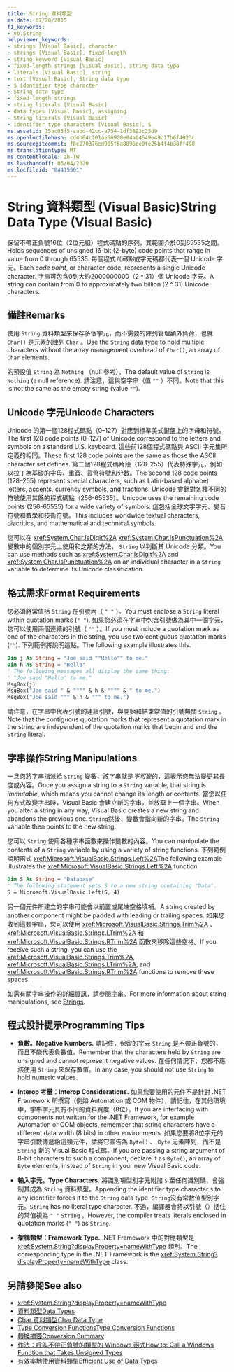 ```yaml
---
title: String 資料類型
ms.date: 07/20/2015
f1_keywords:
- vb.String
helpviewer_keywords:
- strings [Visual Basic], character
- strings [Visual Basic], fixed-length
- string keyword [Visual Basic]
- fixed-length strings [Visual Basic], string data type
- literals [Visual Basic], string
- text [Visual Basic], String data type
- $ identifier type character
- String data type
- fixed-length strings
- string literals [Visual Basic]
- data types [Visual Basic], assigning
- String literals [Visual Basic]
- identifier type characters [Visual Basic], $
ms.assetid: 15ac03f5-cabd-42cc-a754-1df3893c25d9
ms.openlocfilehash: cd4b64c101ae56928e84a04649e49c17b6f4023c
ms.sourcegitcommit: f8c270376ed905f6a8896ce0fe25b4f4b38ff498
ms.translationtype: MT
ms.contentlocale: zh-TW
ms.lasthandoff: 06/04/2020
ms.locfileid: "84415501"
---
```

# <a name="string-data-type-visual-basic"></a><span data-ttu-id="d3c29-102">String 資料類型 (Visual Basic)</span><span class="sxs-lookup"><span data-stu-id="d3c29-102">String Data Type (Visual Basic)</span></span>

<span data-ttu-id="d3c29-103">保留不帶正負號16位（2位元組）程式碼點的序列，其範圍介於0到65535之間。</span><span class="sxs-lookup"><span data-stu-id="d3c29-103">Holds sequences of unsigned 16-bit (2-byte) code points that range in value from 0 through 65535.</span></span> <span data-ttu-id="d3c29-104">每個程式*代碼點*或字元碼都代表一個 Unicode 字元。</span><span class="sxs-lookup"><span data-stu-id="d3c29-104">Each *code point*, or character code, represents a single Unicode character.</span></span> <span data-ttu-id="d3c29-105">字串可包含0到大約2000000000（2 ^ 31）個 Unicode 字元。</span><span class="sxs-lookup"><span data-stu-id="d3c29-105">A string can contain from 0 to approximately two billion (2 ^ 31) Unicode characters.</span></span>  
  
## <a name="remarks"></a><span data-ttu-id="d3c29-106">備註</span><span class="sxs-lookup"><span data-stu-id="d3c29-106">Remarks</span></span>  

 <span data-ttu-id="d3c29-107">使用 `String` 資料類型來保存多個字元，而不需要的陣列管理額外負荷，也就 `Char()` 是元素的陣列 `Char` 。</span><span class="sxs-lookup"><span data-stu-id="d3c29-107">Use the `String` data type to hold multiple characters without the array management overhead of `Char()`, an array of `Char` elements.</span></span>  
  
 <span data-ttu-id="d3c29-108">的預設值 `String` 為 `Nothing` （null 參考）。</span><span class="sxs-lookup"><span data-stu-id="d3c29-108">The default value of `String` is `Nothing` (a null reference).</span></span> <span data-ttu-id="d3c29-109">請注意，這與空字串（值 `""` ）不同。</span><span class="sxs-lookup"><span data-stu-id="d3c29-109">Note that this is not the same as the empty string (value `""`).</span></span>  
  
## <a name="unicode-characters"></a><span data-ttu-id="d3c29-110">Unicode 字元</span><span class="sxs-lookup"><span data-stu-id="d3c29-110">Unicode Characters</span></span>  

 <span data-ttu-id="d3c29-111">Unicode 的第一個128程式碼點（0–127）對應到標準美式鍵盤上的字母和符號。</span><span class="sxs-lookup"><span data-stu-id="d3c29-111">The first 128 code points (0–127) of Unicode correspond to the letters and symbols on a standard U.S. keyboard.</span></span> <span data-ttu-id="d3c29-112">這些前128個程式碼點與 ASCII 字元集所定義的相同。</span><span class="sxs-lookup"><span data-stu-id="d3c29-112">These first 128 code points are the same as those the ASCII character set defines.</span></span> <span data-ttu-id="d3c29-113">第二個128程式碼片段（128–255）代表特殊字元，例如以拉丁為基礎的字母、重音、貨幣符號和分數。</span><span class="sxs-lookup"><span data-stu-id="d3c29-113">The second 128 code points (128–255) represent special characters, such as Latin-based alphabet letters, accents, currency symbols, and fractions.</span></span> <span data-ttu-id="d3c29-114">Unicode 會針對各種不同的符號使用其餘的程式碼點（256-65535）。</span><span class="sxs-lookup"><span data-stu-id="d3c29-114">Unicode uses the remaining code points (256-65535) for a wide variety of symbols.</span></span> <span data-ttu-id="d3c29-115">這包括全球文字字元、變音符號和數學和技術符號。</span><span class="sxs-lookup"><span data-stu-id="d3c29-115">This includes worldwide textual characters, diacritics, and mathematical and technical symbols.</span></span>  
  
 <span data-ttu-id="d3c29-116">您可以在 <xref:System.Char.IsDigit%2A> <xref:System.Char.IsPunctuation%2A> 變數中的個別字元上使用和之類的方法， `String` 以判斷其 Unicode 分類。</span><span class="sxs-lookup"><span data-stu-id="d3c29-116">You can use methods such as <xref:System.Char.IsDigit%2A> and <xref:System.Char.IsPunctuation%2A> on an individual character in a `String` variable to determine its Unicode classification.</span></span>  
  
## <a name="format-requirements"></a><span data-ttu-id="d3c29-117">格式需求</span><span class="sxs-lookup"><span data-stu-id="d3c29-117">Format Requirements</span></span>  

 <span data-ttu-id="d3c29-118">您必須將常值括 `String` 在引號內（ `" "` ）。</span><span class="sxs-lookup"><span data-stu-id="d3c29-118">You must enclose a `String` literal within quotation marks (`" "`).</span></span> <span data-ttu-id="d3c29-119">如果您必須在字串中包含引號做為其中一個字元，您可以使用兩個連續的引號（ `""` ）。</span><span class="sxs-lookup"><span data-stu-id="d3c29-119">If you must include a quotation mark as one of the characters in the string, you use two contiguous quotation marks (`""`).</span></span> <span data-ttu-id="d3c29-120">下列範例將說明這點。</span><span class="sxs-lookup"><span data-stu-id="d3c29-120">The following example illustrates this.</span></span>  
  
```vb  
Dim j As String = "Joe said ""Hello"" to me."  
Dim h As String = "Hello"  
' The following messages all display the same thing:  
' "Joe said "Hello" to me."  
MsgBox(j)  
MsgBox("Joe said " & """" & h & """" & " to me.")  
MsgBox("Joe said """ & h & """ to me.")  
```  
  
 <span data-ttu-id="d3c29-121">請注意，在字串中代表引號的連續引號，與開始和結束常值的引號無關 `String` 。</span><span class="sxs-lookup"><span data-stu-id="d3c29-121">Note that the contiguous quotation marks that represent a quotation mark in the string are independent of the quotation marks that begin and end the `String` literal.</span></span>  
  
## <a name="string-manipulations"></a><span data-ttu-id="d3c29-122">字串操作</span><span class="sxs-lookup"><span data-stu-id="d3c29-122">String Manipulations</span></span>  

 <span data-ttu-id="d3c29-123">一旦您將字串指派給 `String` 變數，該字串就是*不可變*的，這表示您無法變更其長度或內容。</span><span class="sxs-lookup"><span data-stu-id="d3c29-123">Once you assign a string to a `String` variable, that string is *immutable*, which means you cannot change its length or contents.</span></span> <span data-ttu-id="d3c29-124">當您以任何方式改變字串時，Visual Basic 會建立新的字串，並放棄上一個字串。</span><span class="sxs-lookup"><span data-stu-id="d3c29-124">When you alter a string in any way, Visual Basic creates a new string and abandons the previous one.</span></span> <span data-ttu-id="d3c29-125">`String`然後，變數會指向新的字串。</span><span class="sxs-lookup"><span data-stu-id="d3c29-125">The `String` variable then points to the new string.</span></span>  
  
 <span data-ttu-id="d3c29-126">您可以 `String` 使用各種字串函數來操作變數的內容。</span><span class="sxs-lookup"><span data-stu-id="d3c29-126">You can manipulate the contents of a `String` variable by using a variety of string functions.</span></span> <span data-ttu-id="d3c29-127">下列範例說明函式 <xref:Microsoft.VisualBasic.Strings.Left%2A></span><span class="sxs-lookup"><span data-stu-id="d3c29-127">The following example illustrates the <xref:Microsoft.VisualBasic.Strings.Left%2A> function</span></span>  
  
```vb  
Dim S As String = "Database"  
' The following statement sets S to a new string containing "Data".  
S = Microsoft.VisualBasic.Left(S, 4)  
```  
  
 <span data-ttu-id="d3c29-128">另一個元件所建立的字串可能會以前置或尾端空格填補。</span><span class="sxs-lookup"><span data-stu-id="d3c29-128">A string created by another component might be padded with leading or trailing spaces.</span></span> <span data-ttu-id="d3c29-129">如果您收到這類字串，您可以使用 <xref:Microsoft.VisualBasic.Strings.Trim%2A> 、 <xref:Microsoft.VisualBasic.Strings.LTrim%2A> 和 <xref:Microsoft.VisualBasic.Strings.RTrim%2A> 函數來移除這些空格。</span><span class="sxs-lookup"><span data-stu-id="d3c29-129">If you receive such a string, you can use the <xref:Microsoft.VisualBasic.Strings.Trim%2A>, <xref:Microsoft.VisualBasic.Strings.LTrim%2A>, and <xref:Microsoft.VisualBasic.Strings.RTrim%2A> functions to remove these spaces.</span></span>  
  
 <span data-ttu-id="d3c29-130">如需有關字串操作的詳細資訊，請參閱[字串](../../programming-guide/language-features/strings/index.md)。</span><span class="sxs-lookup"><span data-stu-id="d3c29-130">For more information about string manipulations, see [Strings](../../programming-guide/language-features/strings/index.md).</span></span>  
  
## <a name="programming-tips"></a><span data-ttu-id="d3c29-131">程式設計提示</span><span class="sxs-lookup"><span data-stu-id="d3c29-131">Programming Tips</span></span>  
  
- <span data-ttu-id="d3c29-132">**負數。**</span><span class="sxs-lookup"><span data-stu-id="d3c29-132">**Negative Numbers.**</span></span> <span data-ttu-id="d3c29-133">請記住，保留的字元 `String` 是不帶正負號的，而且不能代表負數值。</span><span class="sxs-lookup"><span data-stu-id="d3c29-133">Remember that the characters held by `String` are unsigned and cannot represent negative values.</span></span> <span data-ttu-id="d3c29-134">在任何情況下，您都不應該使用 `String` 來保存數值。</span><span class="sxs-lookup"><span data-stu-id="d3c29-134">In any case, you should not use `String` to hold numeric values.</span></span>  
  
- <span data-ttu-id="d3c29-135">**Interop 考量：**</span><span class="sxs-lookup"><span data-stu-id="d3c29-135">**Interop Considerations.**</span></span> <span data-ttu-id="d3c29-136">如果您要使用的元件不是針對 .NET Framework 所撰寫（例如 Automation 或 COM 物件），請記住，在其他環境中，字串字元具有不同的資料寬度（8位）。</span><span class="sxs-lookup"><span data-stu-id="d3c29-136">If you are interfacing with components not written for the .NET Framework, for example Automation or COM objects, remember that string characters have a different data width (8 bits) in other environments.</span></span> <span data-ttu-id="d3c29-137">如果您要將8位字元的字串引數傳遞給這類元件，請將它宣告為 `Byte()` 、 `Byte` 元素陣列，而不是 `String` 新的 Visual Basic 程式碼。</span><span class="sxs-lookup"><span data-stu-id="d3c29-137">If you are passing a string argument of 8-bit characters to such a component, declare it as `Byte()`, an array of `Byte` elements, instead of `String` in your new Visual Basic code.</span></span>  
  
- <span data-ttu-id="d3c29-138">**輸入字元。**</span><span class="sxs-lookup"><span data-stu-id="d3c29-138">**Type Characters.**</span></span> <span data-ttu-id="d3c29-139">將識別項型別字元附加 `$` 至任何識別碼，會強制其成為 `String` 資料類型。</span><span class="sxs-lookup"><span data-stu-id="d3c29-139">Appending the identifier type character `$` to any identifier forces it to the `String` data type.</span></span> <span data-ttu-id="d3c29-140">`String`沒有常數值型別字元。</span><span class="sxs-lookup"><span data-stu-id="d3c29-140">`String` has no literal type character.</span></span> <span data-ttu-id="d3c29-141">不過，編譯器會將以引號（）括住的常值視為 `" "` `String` 。</span><span class="sxs-lookup"><span data-stu-id="d3c29-141">However, the compiler treats literals enclosed in quotation marks (`" "`) as `String`.</span></span>  
  
- <span data-ttu-id="d3c29-142">**架構類型：**</span><span class="sxs-lookup"><span data-stu-id="d3c29-142">**Framework Type.**</span></span> <span data-ttu-id="d3c29-143">.NET Framework 中的對應類型是 <xref:System.String?displayProperty=nameWithType> 類別。</span><span class="sxs-lookup"><span data-stu-id="d3c29-143">The corresponding type in the .NET Framework is the <xref:System.String?displayProperty=nameWithType> class.</span></span>  
  
## <a name="see-also"></a><span data-ttu-id="d3c29-144">另請參閱</span><span class="sxs-lookup"><span data-stu-id="d3c29-144">See also</span></span>

- <xref:System.String?displayProperty=nameWithType>
- [<span data-ttu-id="d3c29-145">資料類型</span><span class="sxs-lookup"><span data-stu-id="d3c29-145">Data Types</span></span>](index.md)
- [<span data-ttu-id="d3c29-146">Char 資料類型</span><span class="sxs-lookup"><span data-stu-id="d3c29-146">Char Data Type</span></span>](char-data-type.md)
- [<span data-ttu-id="d3c29-147">Type Conversion Functions</span><span class="sxs-lookup"><span data-stu-id="d3c29-147">Type Conversion Functions</span></span>](../functions/type-conversion-functions.md)
- [<span data-ttu-id="d3c29-148">轉換摘要</span><span class="sxs-lookup"><span data-stu-id="d3c29-148">Conversion Summary</span></span>](../keywords/conversion-summary.md)
- [<span data-ttu-id="d3c29-149">作法：呼叫不帶正負號的類型的 Windows 函式</span><span class="sxs-lookup"><span data-stu-id="d3c29-149">How to: Call a Windows Function that Takes Unsigned Types</span></span>](../../programming-guide/com-interop/how-to-call-a-windows-function-that-takes-unsigned-types.md)
- [<span data-ttu-id="d3c29-150">有效率地使用資料類型</span><span class="sxs-lookup"><span data-stu-id="d3c29-150">Efficient Use of Data Types</span></span>](../../programming-guide/language-features/data-types/efficient-use-of-data-types.md)
